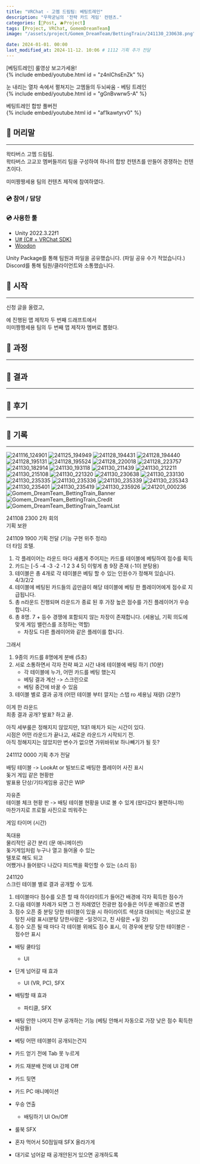 ```yaml
---
title: "VRChat - 고멤 드림팀: 베팅트레인"
description: "우왁굳님의 '전략 카드 게임' 컨텐츠."
categories: [📀Post, 🫐Project]
tags: [Project, VRChat, GomemDreamTeam]
image: "/assets/project/Gomem_DreamTeam/BettingTrain/241130_230638.png"

date: 2024-01-01. 00:00
last_modified_at: 2024-11-12. 10:06 # 1112 기획 추가 전달
---
```


\[베팅트레인\] 룰영상 보고가세용!  
{% include embed/youtube.html id = "z4nIChsEnZk" %}

눈 내리는 열차 속에서 펼쳐지는 고멤들의 두뇌싸움 - 베팅 트레인  
{% include embed/youtube.html id = "gGnBvwrw5-A" %}

베팅트레인 합방 풀버전  
{% include embed/youtube.html id = "af1kawtyrv0" %}

## 📀 머리말

---

왁타버스 고멤 드림팀.  
왁타버스 고교꼬 멤버들끼리 팀을 구성하여 하나의 합방 컨텐츠를 만들어 경쟁하는 컨텐츠이다.  

미미짱짱세용 팀의 컨텐츠 제작에 참여하였다.  

### 💿 참여 / 담당

### 💿 사용한 툴

- Unity 2022.3.22f1
- [U# (C# + VRChat SDK)](https://udonsharp.docs.vrchat.com/)
- [Woodon](https://github.com/wrchat/Woodon)

Unity Package를 통해 팀원과 파일을 공유했습니다. (파일 공유 수가 적었습니다.)  
Discord를 통해 팀원/클라이언트와 소통했습니다.  

## 📀 시작

---

신청 글을 올렸고,  

에 진행된 맵 제작자 두 번째 드래프트에서  
미미짱짱세용 팀의 두 번째 맵 제작자 멤버로 뽑혔다.  

## 📀 과정

---

## 📀 결과

---

## 📀 후기

---

## 📀 기록

---

![241116_124901](/assets/project/Gomem_DreamTeam/BettingTrain/241116_124901.png)
![241125_194949](/assets/project/Gomem_DreamTeam/BettingTrain/241125_194949.png)
![241128_194431](/assets/project/Gomem_DreamTeam/BettingTrain/241128_194431.png)
![241128_194440](/assets/project/Gomem_DreamTeam/BettingTrain/241128_194440.png)
![241128_195131](/assets/project/Gomem_DreamTeam/BettingTrain/241128_195131.png)
![241128_195524](/assets/project/Gomem_DreamTeam/BettingTrain/241128_195524.png)
![241128_220018](/assets/project/Gomem_DreamTeam/BettingTrain/241128_220018.png)
![241128_223757](/assets/project/Gomem_DreamTeam/BettingTrain/241128_223757.png)
![241130_182914](/assets/project/Gomem_DreamTeam/BettingTrain/241130_182914.png)
![241130_193118](/assets/project/Gomem_DreamTeam/BettingTrain/241130_193118.png)
![241130_211439](/assets/project/Gomem_DreamTeam/BettingTrain/241130_211439.png)
![241130_212211](/assets/project/Gomem_DreamTeam/BettingTrain/241130_212211.png)
![241130_215108](/assets/project/Gomem_DreamTeam/BettingTrain/241130_215108.png)
![241130_221320](/assets/project/Gomem_DreamTeam/BettingTrain/241130_221320.png)
![241130_230638](/assets/project/Gomem_DreamTeam/BettingTrain/241130_230638.png)
![241130_233130](/assets/project/Gomem_DreamTeam/BettingTrain/241130_233130.png)
![241130_235335](/assets/project/Gomem_DreamTeam/BettingTrain/241130_235335.png)
![241130_235336](/assets/project/Gomem_DreamTeam/BettingTrain/241130_235336.png)
![241130_235339](/assets/project/Gomem_DreamTeam/BettingTrain/241130_235339.png)
![241130_235343](/assets/project/Gomem_DreamTeam/BettingTrain/241130_235343.png)
![241130_235401](/assets/project/Gomem_DreamTeam/BettingTrain/241130_235401.png)
![241130_235419](/assets/project/Gomem_DreamTeam/BettingTrain/241130_235419.png)
![241130_235926](/assets/project/Gomem_DreamTeam/BettingTrain/241130_235926.png)
![241201_000236](/assets/project/Gomem_DreamTeam/BettingTrain/241201_000236.png)
![Gomem_DreamTeam_BettingTrain_Banner](/assets/project/Gomem_DreamTeam/BettingTrain/Gomem_DreamTeam_BettingTrain_Banner.jpg)
![Gomem_DreamTeam_BettingTrain_Credit](/assets/project/Gomem_DreamTeam/BettingTrain/Gomem_DreamTeam_BettingTrain_Credit.jpg)
![Gomem_DreamTeam_BettingTrain_TeamList](/assets/project/Gomem_DreamTeam/BettingTrain/Gomem_DreamTeam_BettingTrain_TeamList.png)

241108 2300 2차 회의  
기획 보완  

241109 1900 기획 전달 (기능 구현 위주 정리)  
더 타임 호텔.  

1. 각 플레이어는 라운드 마다 새롭게 주어지는 카드를 테이블에 베팅하여 점수를 획득
2. 카드는 [-5 -4 -3 -2 -1 2 3 4 5] 이렇게 총 9장 존재 (-1이 분탕용)
3. 테이블은 총 4개로 각 테이블은 베팅 할 수 있는 인원수가 정해져 있습니다. 4/3/2/2
4. 테이블에 베팅된 카드들의 곱만큼이 해당 테이블에 베팅 한 플레이어에게 점수로 지급됩니다.
5. 총 n라운드 진행되며 라운드가 종료 된 후 가장 높은 점수를 가진 플레이어가 우승합니다.
6. 총 8명. 7 + 등수 경쟁에 포함되지 않는 차장이 존재합니다. (세용님, 기획 의도에 맞게 게임 밸런스를 조정하는 역할)
   - 차장도 다른 플레이어와 같은 플레이를 합니다.

그래서  

1. 9종의 카드를 8명에게 분배 (5초)
2. 서로 소통하면서 각자 전략 짜고 시간 내에 테이블에 배팅 하기 (10분)
   - 각 테이블에 누가, 어떤 카드를 베팅 했는지
   - 베팅 결과 계산 -> 스크린으로
   - 베팅 중간에 바꿀 수 있음
3. 테이블 별로 결과 공개 (어떤 테이블 부터 깔지는 스탭 ro 세용님 재량) (2분?)

이게 한 라운드  
최종 결과 공개? 발표? 하고 끝.  

아직 세부룰은 정해지지 않았지만, 1대1 매치가 되는 시간이 있다.  
시점은 어떤 라운드가 끝나고, 새로운 라운드가 시작되기 전.  
아직 정해지지는 않았지만 변수가 없으면 가위바위보 하나빼기가 될 듯?  

241112 0000 기획 추가 전달  

배팅 테이블 -> LookAt or 빌보드로 배팅한 플레이어 사진 표시  
돚거 게임 같은 현황판  
발표용 단상/기타게임용 공간은 WIP  

자유존  
테이블 체크 현황 판 -> 배팅 테이블 현황을 UI로 볼 수 있게 (왔다갔다 불편하니까)  
마찬가지로 프로필 사진으로 띄워주는  

게임 타이머 (시간)  

독대용  
물리적인 공간 분리 (문 애니메이션)  
돚거게임처럼 누구나 열고 들어올 수 있는  
텔포로 해도 되고  
어쨌거나 들어왔다 나갔다 피드백을 확인할 수 있는 (소리 등)  

241120  
스크린 테이블 별로 결과 공개할 수 있게.  

1. 테이블마다 점수를 오픈 할 때 하이라이트가 들어간 배경에 각자 획득한 점수가
2. 다음 테이블 차례가 되면 그 전 차례였던 전광판 점수들은 어두운 배경으로 변경
3. 점수 오픈 중 분탕 당한 테이블이 있을 시 하이라이트 색상과 대비되는 색상으로 분탕친 사람 표시(분탕 당한사람은 -일것이고, 친 사람은 +일 것)
4. 점수 오픈 될 때 마다 각 테이블 위에도 점수 표시, 이 경우에 분탕 당한 테이블은 -점수만 표시

- 배팅 쿨타임
  - UI

- 단계 넘어갈 때 효과
  - UI (VR, PC), SFX
- 배팅할 때 효과
  - 파티클, SFX
- 배팅 안한 나머지 전부 공개하는 기능 (베팅 안해서 자동으로 가장 낮은 점수 획득한 사람들)
- 베팅 어떤 테이블이 공개되는건지
- 카드 얻기 전에 Tab 못 누르게
- 카드 재분배 전에 UI 강제 Off
- 카드 뒷면
- 카드 PC 애니메이션
- 우승 연출
  - 배팅하기 UI On/Off
- 룰북 SFX
- 혼자 먹어서 50점일때 SFX 올라가게
- 대기로 넘어갈 때 공개안된거 있으면 공개하도록
